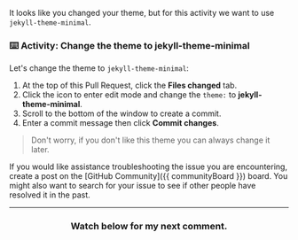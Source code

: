 It looks like you changed your theme, but for this activity we want to use `jekyll-theme-minimal`.

### :keyboard: Activity: Change the theme to jekyll-theme-minimal

Let's change the theme to `jekyll-theme-minimal`:

1. At the top of this Pull Request, click the **Files changed** tab.
2. Click the icon to enter edit mode and change the  `theme:` to **jekyll-theme-minimal**.
3. Scroll to the bottom of the window to create a commit.
4. Enter a commit message then click **Commit changes**.

> Don't worry, if you don't like this theme you can always change it later.

If you would like assistance troubleshooting the issue you are encountering, create a post on the [GitHub Community]({{ communityBoard }}) board. You might also want to search for your issue to see if other people have resolved it in the past.

<hr>
<h3 align="center">Watch below for my next comment.</h3>
